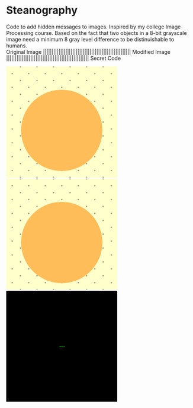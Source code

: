 # Steanography
Code to add hidden messages to images. Inspired by my college Image Processing course. Based on the fact that two objects in a 8-bit grayscale image need a minimum 8 gray level difference to be distinuishable to humans.
<br>
Original Image ||||||||||||||||||||||||||||||||||||||||||||||||||| Modified Image |||||||||||||||||||||||||||||||||||||||||||||||| Secret Code
<p float="left">
    <img src="test_image.png" alt="Original Image" width=300>
    <img src="modified_image.png" alt="Modified Image" width=300>
    <img src="secret code.png" alt="Secret Code" width=300>
</p>
